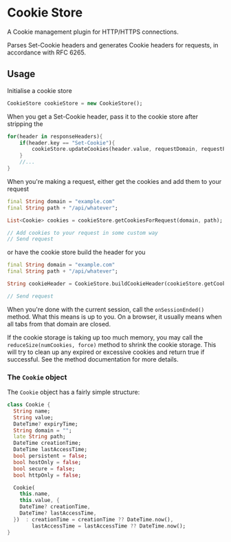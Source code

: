 # Cookie Store

A Cookie management plugin for HTTP/HTTPS connections.

Parses Set-Cookie headers and generates Cookie headers for requests, in accordance with RFC 6265.

## Usage

Initialise a cookie store

```dart
CookieStore cookieStore = new CookieStore();
```

When you get a Set-Cookie header, pass it to the cookie store after stripping the 

```dart
for(header in responseHeaders){
    if(header.key == "Set-Cookie"){
        cookieStore.updateCookies(header.value, requestDomain, requestPath);
    }
    //...
}
```

When you're making a request, either get the cookies and add them to your request

```dart
final String domain = "example.com"
final String path + "/api/whatever";

List<Cookie> cookies = cookieStore.getCookiesForRequest(domain, path);

// Add cookies to your request in some custom way
// Send request
```

or have the cookie store build the header for you

```dart
final String domain = "example.com"
final String path + "/api/whatever";

String cookieHeader = CookieStore.buildCookieHeader(cookieStore.getCookiesForRequest(domain, path));

// Send request
```

When you're done with the current session, call the `onSessionEnded()` method. What this means is up to you. On a browser, it usually means when all tabs from that domain are closed.

If the cookie storage is taking up too much memory, you may call the `reduceSize(numCookies, force)` method to shrink the cookie storage. This will try to clean up any expired or excessive cookies and return true if successful. See the method documentation for more details.

### The `Cookie` object
The `Cookie` object has a fairly simple structure:

```dart
class Cookie {
  String name;
  String value;
  DateTime? expiryTime;
  String domain = "";
  late String path;
  DateTime creationTime;
  DateTime lastAccessTime;
  bool persistent = false;
  bool hostOnly = false;
  bool secure = false;
  bool httpOnly = false;

  Cookie(
    this.name,
    this.value, {
    DateTime? creationTime,
    DateTime? lastAccessTime,
  })  : creationTime = creationTime ?? DateTime.now(),
        lastAccessTime = lastAccessTime ?? DateTime.now();
}
```